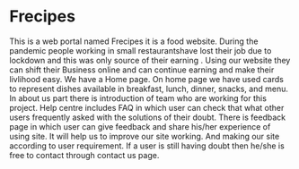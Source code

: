 # Frecipes
This is a web portal named Frecipes it is a food website.
During the pandemic people working in small restaurantshave lost their job due to lockdown and this was only source of their earning .
Using our website they can shift their Business online and can continue earning and make their livlihood easy.
We have a Home page. On home page we have used cards to represent dishes available in breakfast, lunch, dinner, snacks, and menu.
In about us part there is introduction of team who are working for this project.
Help centre includes FAQ in which user can check that what other users frequently asked with the solutions of their doubt.
There is feedback page in which user can give feedback and share his/her experience of using site. It will help us to improve our site working. And making our site according to user requirement.
If a user is still having doubt then he/she is free to contact through contact us page.
